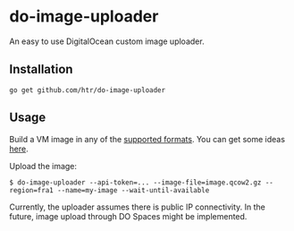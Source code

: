 # do-image-uploader

An easy to use DigitalOcean custom image uploader.



## Installation

```shell
go get github.com/htr/do-image-uploader
```


## Usage

Build a VM image in any of the [supported formats](https://www.digitalocean.com/docs/images/custom-images/). You can get some ideas [here](https://github.com/htr/vm-image-builder).

Upload the image:
```
$ do-image-uploader --api-token=... --image-file=image.qcow2.gz --region=fra1 --name=my-image --wait-until-available
```

Currently, the uploader assumes there is public IP connectivity. In the future, image upload through DO Spaces might be implemented.


